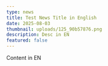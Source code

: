 ```yaml
---
type: news
title: Test News Title in English
date: 2025-08-03
thumbnail: uploads/125_90b57876.png
description: Desc in EN
featured: false
---
```


Content in EN